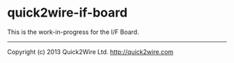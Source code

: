 quick2wire-if-board
===================

This is the work-in-progress for the I/F Board.

-------------------------------------------------------
Copyright (c) 2013 Quick2Wire Ltd. http://quick2wire.com
